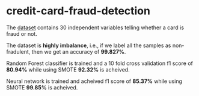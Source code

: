 # credit-card-fraud-detection

The [dataset](https://www.kaggle.com/mlg-ulb/creditcardfraud) contains 30 independent variables telling whether a card is fraud or not.

The dataset is **highly imbalance**, i.e., if we label all the samples as non-fradulent, then we get an accuracy of **99.827%**. 

Random Forest classifier is trained and a 10 fold cross validation f1 score of **80.94%** while using SMOTE **92.32%** is acheived.

Neural network is trained and acheived f1 score of **85.37%** while using SMOTE **99.85%** is acheived.


